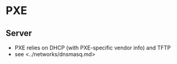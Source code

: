 PXE
===

## Server

- PXE relies on DHCP (with PXE-specific vendor info) and TFTP
- see <../networks/dnsmasq.md>
